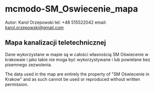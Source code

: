 # mcmodo-SM_Oswiecenie_mapa
Autor: Karol Orzepowski
tel: +48 515522042
email: karol.orzepowski@gmail.com

## Mapa kanalizacji teletechnicznej 
Dane wykorzystane w mapie są w całości własnością SM Oświecenie w krakowaie i jako takie nie moga być wykorzystywane i lub powielane bez pisemnego zezwolenia.

The data used in the map are entirely the property of "SM Oświecenie in Krakow" and as such cannot be used or reproduced without written permission.

